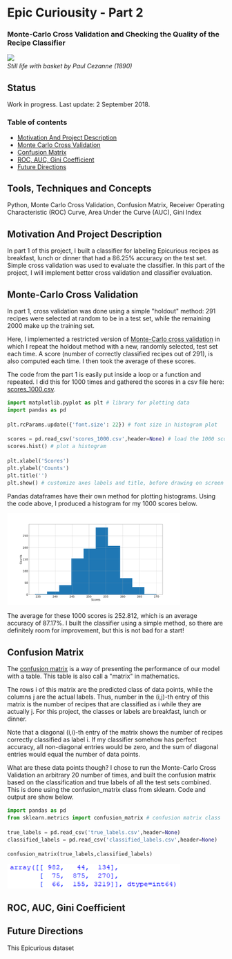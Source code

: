
# Epic Curiousity - Part 2
### Monte-Carlo Cross Validation and Checking the Quality of the Recipe Classifier

<p align="left">
  <img src="https://raw.githubusercontent.com/tommyzakhoo/epicurious/master/painting.jpg", width="400">
  <br>
  <i> Still life with basket by Paul Cezanne (1890) </i>
</p>

## Status
Work in progress. Last update: 2 September 2018.

### Table of contents

- [Motivation And Project Description](#motivation-and-project-description)
- [Monte Carlo Cross Validation](#monte-carlo-cross-validation)
- [Confusion Matrix](#confusion-matrix)
- [ROC, AUC, Gini Coefficient](#roc-auc-gini-coefficient)
- [Future Directions](#future-directions)

## Tools, Techniques and Concepts

Python, Monte Carlo Cross Validation, Confusion Matrix, Receiver Operating Characteristic (ROC) Curve, Area Under the Curve (AUC), Gini Index

## Motivation And Project Description

In part 1 of this project, I built a classifier for labeling Epicurious recipes as breakfast, lunch or dinner that had a 86.25% accuracy on the test set. Simple cross validation was used to evaluate the classifier. In this part of the project, I will implement better cross validation and classifier evaluation.

## Monte-Carlo Cross Validation

In part 1, cross validation was done using a simple "holdout" method: 291 recipes were selected at random to be in a test set, while the remaining 2000 make up the training set. 

Here, I implemented a restricted version of [Monte-Carlo cross validation](https://en.wikipedia.org/wiki/Cross-validation_(statistics)#Repeated_random_sub-sampling_validation) in which I repeat the holdout method with a new, randomly selected, test set each time. A score (number of correctly classified recipes out of 291), is also computed each time. I then took the average of these scores.

The code from the part 1 is easily put inside a loop or a function and repeated. I did this for 1000 times and gathered the scores in a csv file here: [scores_1000.csv](scores_1000.csv). 

```python
import matplotlib.pyplot as plt # library for plotting data
import pandas as pd

plt.rcParams.update({'font.size': 22}) # font size in histogram plot

scores = pd.read_csv('scores_1000.csv',header=None) # load the 1000 scores
scores.hist() # plot a histogram

plt.xlabel('Scores')
plt.ylabel('Counts')
plt.title('')
plt.show() # customize axes labels and title, before drawing on screen
```
Pandas dataframes have their own method for plotting histograms. Using the code above, I produced a histogram for my 1000 scores below.

<p align="left">
  <img src="https://raw.githubusercontent.com/tommyzakhoo/epicurious-part-2/master/histogram.png", width="400">
</p>

The average for these 1000 scores is 252.812, which is an average accuracy of 87.17%. I built the classifier using a simple method, so there are definitely room for improvement, but this is not bad for a start!

## Confusion Matrix

The [confusion matrix](https://en.wikipedia.org/wiki/Confusion_matrix) is a way of presenting the performance of our model with a table. This table is also call a "matrix" in mathematics.

The rows i of this matrix are the predicted class of data points, while the columns j are the actual labels. Thus, number in the (i,j)-th entry of this matrix is the number of recipes that are classified as i while they are actually j. For this project, the classes or labels are breakfast, lunch or dinner.

Note that a diagonal (i,i)-th entry of the matrix shows the number of recipes correctly classified as label i. If my classifier somehow has perfect accuracy, all non-diagonal entries would be zero, and the sum of diagonal entries would equal the number of data points.

What are these data points though? I chose to run the Monte-Carlo Cross Validation an arbitrary 20 number of times, and built the confusion matrix based on the classification and true labels of all the test sets combined. This is done using the confusion_matrix class from sklearn. Code and output are show below.

```python
import pandas as pd
from sklearn.metrics import confusion_matrix # confusion matrix class

true_labels = pd.read_csv('true_labels.csv',header=None)
classified_labels = pd.read_csv('classified_labels.csv',header=None)

confusion_matrix(true_labels,classified_labels)
```
<p align="left">
  <img src="https://raw.githubusercontent.com/tommyzakhoo/epicurious-part-2/master/confusion_matrix.png", width="400">
</p>

## ROC, AUC, Gini Coefficient



## Future Directions

This Epicurious dataset

<!--

```python
s = "Python syntax highlighting"
print s
```

This project is a part of the [Data Science Working Group](http://datascience.codeforsanfrancisco.org) at [Code for San Francisco](http://www.codeforsanfrancisco.org).  Other DSWG projects can be found at the [main GitHub repo](https://github.com/sfbrigade/data-science-wg).

#### -- Project Status: [Active, On-Hold, Completed]

## Project Intro/Objective
The purpose of this project is ________. (Describe the main goals of the project and potential civic impact. Limit to a short paragraph, 3-6 Sentences)

### Partner
* [Name of Partner organization/Government department etc..]
* Website for partner
* Partner contact: [Name of Contact], [slack handle of contact if any]
* If you do not have a partner leave this section out

### Methods Used
* Inferential Statistics
* Machine Learning
* Data Visualization
* Predictive Modeling
* etc.

### Technologies
* R 
* Python
* D3
* PostGres, MySql
* Pandas, jupyter
* HTML
* JavaScript
* etc. 

## Project Description
(Provide more detailed overview of the project.  Talk a bit about your data sources and what questions and hypothesis you are exploring. What specific data analysis/visualization and modelling work are you using to solve the problem? What blockers and challenges are you facing?  Feel free to number or bullet point things here)

## Needs of this project

- frontend developers
- data exploration/descriptive statistics
- data processing/cleaning
- statistical modeling
- writeup/reporting
- etc. (be as specific as possible)

-->
